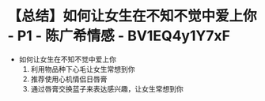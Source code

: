 # 【总结】如何让女生在不知不觉中爱上你 - P1 - 陈广希情感 - BV1EQ4y1Y7xF

-   如何让女生在不知不觉中爱上你
    1.  利用物品种下心毛让女生常想到你
    2.  推荐使用心机情侣日唇膏
    3.  通过唇膏交换蓝子来表达感兴趣，让女生常想到你
